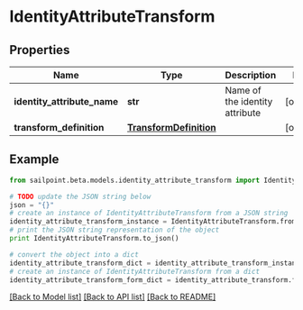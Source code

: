 # IdentityAttributeTransform


## Properties
Name | Type | Description | Notes
------------ | ------------- | ------------- | -------------
**identity_attribute_name** | **str** | Name of the identity attribute | [optional] 
**transform_definition** | [**TransformDefinition**](TransformDefinition.md) |  | [optional] 

## Example

```python
from sailpoint.beta.models.identity_attribute_transform import IdentityAttributeTransform

# TODO update the JSON string below
json = "{}"
# create an instance of IdentityAttributeTransform from a JSON string
identity_attribute_transform_instance = IdentityAttributeTransform.from_json(json)
# print the JSON string representation of the object
print IdentityAttributeTransform.to_json()

# convert the object into a dict
identity_attribute_transform_dict = identity_attribute_transform_instance.to_dict()
# create an instance of IdentityAttributeTransform from a dict
identity_attribute_transform_form_dict = identity_attribute_transform.from_dict(identity_attribute_transform_dict)
```
[[Back to Model list]](../README.md#documentation-for-models) [[Back to API list]](../README.md#documentation-for-api-endpoints) [[Back to README]](../README.md)


